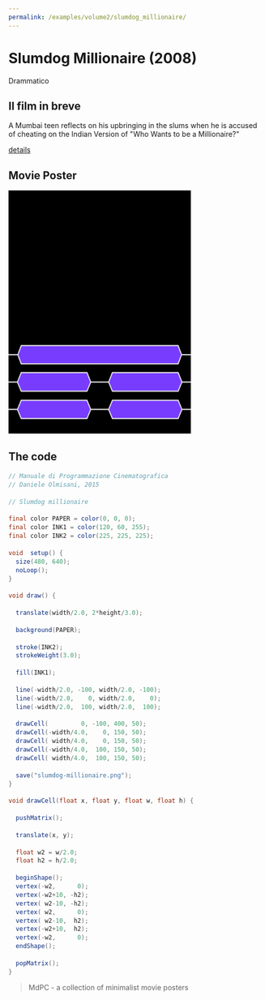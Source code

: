 ```yaml
---
permalink: /examples/volume2/slumdog_millionaire/
---
```

# Slumdog Millionaire (2008)

Drammatico

## Il film in breve
A Mumbai teen reflects on his upbringing in the slums when he is accused of cheating on the Indian Version of "Who Wants to be a Millionaire?"

[details](https://www.imdb.com/title/tt1010048/)

## Movie Poster
<img src="slumdog-millionaire.png"  width="360px" title="Slumdog Millionaire">


## The code
```java
// Manuale di Programmazione Cinematografica
// Daniele Olmisani, 2015

// Slumdog millionaire

final color PAPER = color(0, 0, 0);
final color INK1 = color(120, 60, 255);
final color INK2 = color(225, 225, 225);

void  setup() {
  size(480, 640);
  noLoop();
}

void draw() {
  
  translate(width/2.0, 2*height/3.0);
  
  background(PAPER);
  
  stroke(INK2);
  strokeWeight(3.0);
  
  fill(INK1);
  
  line(-width/2.0, -100, width/2.0, -100);
  line(-width/2.0,    0, width/2.0,    0);
  line(-width/2.0,  100, width/2.0,  100);
  
  drawCell(         0, -100, 400, 50);
  drawCell(-width/4.0,    0, 150, 50);
  drawCell( width/4.0,    0, 150, 50);
  drawCell(-width/4.0,  100, 150, 50);
  drawCell( width/4.0,  100, 150, 50);
  
  save("slumdog-millionaire.png");
}

void drawCell(float x, float y, float w, float h) {
  
  pushMatrix();
  
  translate(x, y);
  
  float w2 = w/2.0;
  float h2 = h/2.0;
  
  beginShape();
  vertex(-w2,      0);
  vertex(-w2+10, -h2);
  vertex( w2-10, -h2);
  vertex( w2,      0);
  vertex( w2-10,  h2);
  vertex(-w2+10,  h2);
  vertex(-w2,      0);
  endShape();
  
  popMatrix();
}
```

> MdPC - a collection of minimalist movie posters
